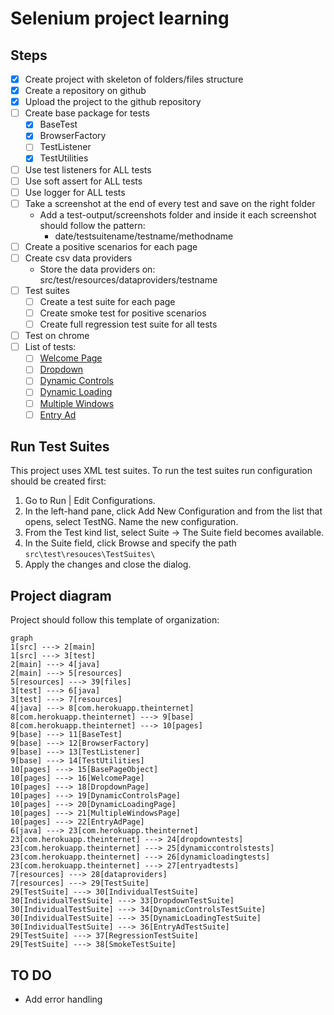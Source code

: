 # Selenium project learning

## Steps

 - [X] Create project with skeleton of folders/files structure
 - [X] Create a repository on github
 - [X] Upload the project to the github repository
 - [ ] Create base package for tests
	 - [X] BaseTest
	 - [X] BrowserFactory
	 - [ ] TestListener
	 - [X] TestUtilities
 - [ ] Use test listeners for ALL tests
 - [ ] Use soft assert for ALL tests
 - [ ] Use logger for ALL tests
 - [ ] Take a screenshot at the end of every test and save on the right folder
	 - Add a test-output/screenshots folder and inside it each screenshot should follow the pattern:
		 - date/testsuitename/testname/methodname
 - [ ] Create a positive scenarios for each page
 - [ ] Create csv data providers
	 - Store the data providers on: src/test/resources/dataproviders/testname 
 - [ ] Test suites
	 - [ ] Create a test suite for each page
	 - [ ] Create smoke test for positive scenarios
	 - [ ] Create full regression test suite for all tests
 - [ ] Test on chrome
 - [ ] List of tests:
	 - [ ] [Welcome Page](https://the-internet.herokuapp.com)
	 - [ ] [Dropdown](https://the-internet.herokuapp.com/dropdown)
	 - [ ] [Dynamic Controls](https://the-internet.herokuapp.com/dynamic_controls)
	 - [ ] [Dynamic Loading](https://the-internet.herokuapp.com/dynamic_loading)
     - [ ] [Multiple Windows](https://the-internet.herokuapp.com/windows)
     - [ ] [Entry Ad](https://the-internet.herokuapp.com/entry_ad)

## Run Test Suites
This project uses XML test suites. To run the test suites run configuration should be created first:

1. Go to Run | Edit Configurations. 
2. In the left-hand pane, click Add New Configuration and from the list that opens, select TestNG. Name the new configuration.
3. From the Test kind list, select Suite -> The Suite field becomes available.
4. In the Suite field, click Browse and specify the path `src\test\resouces\TestSuites\`
5. Apply the changes and close the dialog.

## Project diagram

Project should follow this template of organization:

```mermaid
graph
1[src] ---> 2[main]
1[src] ---> 3[test]
2[main] ---> 4[java]
2[main] ---> 5[resources]
5[resources] ---> 39[files]
3[test] ---> 6[java]
3[test] ---> 7[resources]
4[java] ---> 8[com.herokuapp.theinternet]
8[com.herokuapp.theinternet] ---> 9[base]
8[com.herokuapp.theinternet] ---> 10[pages]
9[base] ---> 11[BaseTest]
9[base] ---> 12[BrowserFactory]
9[base] ---> 13[TestListener]
9[base] ---> 14[TestUtilities]
10[pages] ---> 15[BasePageObject]
10[pages] ---> 16[WelcomePage]
10[pages] ---> 18[DropdownPage]
10[pages] ---> 19[DynamicControlsPage]
10[pages] ---> 20[DynamicLoadingPage]
10[pages] ---> 21[MultipleWindowsPage]
10[pages] ---> 22[EntryAdPage]
6[java] ---> 23[com.herokuapp.theinternet]
23[com.herokuapp.theinternet] ---> 24[dropdowntests]
23[com.herokuapp.theinternet] ---> 25[dynamiccontrolstests]
23[com.herokuapp.theinternet] ---> 26[dynamicloadingtests]
23[com.herokuapp.theinternet] ---> 27[entryadtests]
7[resources] ---> 28[dataproviders]
7[resources] ---> 29[TestSuite]
29[TestSuite] ---> 30[IndividualTestSuite]
30[IndividualTestSuite] ---> 33[DropdownTestSuite]
30[IndividualTestSuite] ---> 34[DynamicControlsTestSuite]
30[IndividualTestSuite] ---> 35[DynamicLoadingTestSuite]
30[IndividualTestSuite] ---> 36[EntryAdTestSuite]
29[TestSuite] ---> 37[RegressionTestSuite]
29[TestSuite] ---> 38[SmokeTestSuite]
```

## TO DO
- Add error handling